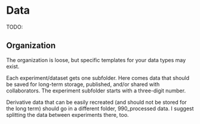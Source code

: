 # Data

TODO:

## Organization

The organization is loose, but specific templates for your data types may exist.

Each experiment/dataset gets one subfolder.
Here comes data that should be saved for long-term storage, published, and/or shared with collaborators.
The experiment subfolder starts with a three-digit number.

Derivative data that can be easily recreated (and should not be stored for the long term) should go in a different folder, 990_processed data.
I suggest splitting the data between experiments there, too.
